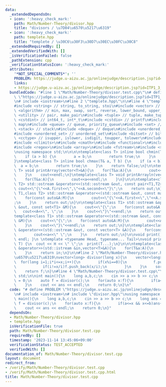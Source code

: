```yaml
---
data:
  _extendedDependsOn:
  - icon: ':heavy_check_mark:'
    path: Math/Number-Theory/divisor.hpp
    title: "divisors / \u7D04\u6570\u5217\u6319"
  - icon: ':heavy_check_mark:'
    path: templete.hpp
    title: "templete / \u30C6\u30F3\u30D7\u30EC\u30FC\u30C8"
  _extendedRequiredBy: []
  _extendedVerifiedWith: []
  _isVerificationFailed: false
  _pathExtension: cpp
  _verificationStatusIcon: ':heavy_check_mark:'
  attributes:
    '*NOT_SPECIAL_COMMENTS*': ''
    PROBLEM: https://judge.u-aizu.ac.jp/onlinejudge/description.jsp?id=ITP1_3_D&lang=ja
    links:
    - https://judge.u-aizu.ac.jp/onlinejudge/description.jsp?id=ITP1_3_D&lang=ja
  bundledCode: "#line 1 \"Math/Number-Theory/divisor.test.cpp\"\n# define PROBLEM\
    \ \"https://judge.u-aizu.ac.jp/onlinejudge/description.jsp?id=ITP1_3_D&lang=ja\"\
    \n# include <iostream>\n#line 2 \"templete.hpp\"\n\n#line 4 \"templete.hpp\"\n\
    #include <string> // string, to_string, stoi\n#include <vector> // vector\n#include\
    \ <algorithm> // min, max, swap, sort, reverse, lower_bound, upper_bound\n#include\
    \ <utility> // pair, make_pair\n#include <tuple> // tuple, make_tuple\n#include\
    \ <cstdint> // int64_t, int*_t\n#include <cstdio> // printf\n#include <map> //\
    \ map\n#include <queue> // queue, priority_queue\n#include <set> // set\n#include\
    \ <stack> // stack\n#include <deque> // deque\n#include <unordered_map> // unordered_map\n\
    #include <unordered_set> // unordered_set\n#include <bitset> // bitset\n#include\
    \ <cctype> // isupper, islower, isdigit, toupper, tolower\n#include <iomanip>\n\
    #include <climits>\n#include <cmath>\n#include <functional>\n#include <numeric>\n\
    #include <regex>\n#include <array>\n#include <fstream>\n#include <sstream>\n\n\
    \nusing namespace std;\n\n\n\ntemplate<class T> inline bool chmin(T& a, T b) {\n\
    \    if (a > b) {\n        a = b;\n        return true;\n    }\n    return false;\n\
    }\ntemplate<class T> inline bool chmax(T& a, T b) {\n    if (a < b) {\n      \
    \  a = b;\n        return true;\n    }\n    return false;\n}\n\ntemplate<class\
    \ T> void printArray(vector<T>&A){\n    for(T&a:A){\n        cout<<a<<\" \";\n\
    \    }\n    cout<<endl;\n}\ntemplate<class T> void printArrayln(vector<T>&A){\n\
    \    for(T&a:A){\n        cout<<a<<endl;\n    }\n}\n\n\ntemplate<class T1,class\
    \ T2> std::ostream &operator<<(std::ostream &out, const pair<T1,T2> &A){\n   \
    \ cout<<\"{\"<<A.first<<\",\"<<A.second<<\"}\";\n    return out;\n}\n\ntemplate<class\
    \ T1,class T2> std::ostream &operator<<(std::ostream &out, const map<T1,T2> &M){\n\
    \    for(const auto&A:M){\n        cout<<\"{\"<<A.first<<\",\"<<A.second<<\"}\"\
    ;\n    }\n    return out;\n}\n\ntemplate<class T1> std::ostream &operator<<(std::ostream\
    \ &out, const set<T1> &M){\n    cout<<\"{\";\n    for(const auto&A:M){\n     \
    \   cout<<A<<\", \";\n    }\n    cout<<\"}\"<<endl;\n    return out;\n}\n\n\n\
    template<class T1> std::ostream &operator<<(std::ostream &out, const multiset<T1>\
    \ &M){\n    cout<<\"{\";\n    for(const auto&A:M){\n        cout<<A<<\", \";\n\
    \    }\n    cout<<\"}\"<<endl;\n    return out;\n}\n\ntemplate<class T> std::ostream\
    \ &operator<<(std::ostream &out, const vector<T> &A){\n    for(const T &a:A){\n\
    \        cout<<a<<\" \";\n    }\n    return out;\n}\n\nvoid print() { cout <<\
    \ endl; }\n \ntemplate <typename Head, typename... Tail>\nvoid print(Head H, Tail...\
    \ T) {\n  cout << H << \" \";\n  print(T...);\n}\n\n\ntemplate<class T> std::istream\
    \ &operator>>(std::istream &in,vector<T>&A){\n    for(T&a:A){\n        std::cin>>a;\n\
    \    }\n    return in;\n}\n\n#line 2 \"Math/Number-Theory/divisor.hpp\"\n\n//\u7D04\
    \u6570\u5217\u6319\nvector<long> divisor(long x){\n    vector<long> f(0);\n  \
    \  for(long i=1;i*i<=x;i++){\n        if(x%i==0){\n            f.push_back(i);\n\
    \            if(i!=x/i)f.push_back(x/i);\n        }\n    }\n    sort(f.begin(),f.end());\n\
    \    return f;\n}\n#line 4 \"Math/Number-Theory/divisor.test.cpp\"\nusing namespace\
    \ std;\n\nint main(){\n    long a,b,c;\n    cin >> a >> b >> c;\n    long ans\
    \ = 0;\n    auto f = divisor(c);\n    for(auto x:f){\n        if(a<=x && x<=b)ans++;\n\
    \    }\n    cout << ans << endl;\n    return 0;\n}\n"
  code: "# define PROBLEM \"https://judge.u-aizu.ac.jp/onlinejudge/description.jsp?id=ITP1_3_D&lang=ja\"\
    \n# include <iostream>\n# include \"divisor.hpp\"\nusing namespace std;\n\nint\
    \ main(){\n    long a,b,c;\n    cin >> a >> b >> c;\n    long ans = 0;\n    auto\
    \ f = divisor(c);\n    for(auto x:f){\n        if(a<=x && x<=b)ans++;\n    }\n\
    \    cout << ans << endl;\n    return 0;\n}"
  dependsOn:
  - Math/Number-Theory/divisor.hpp
  - templete.hpp
  isVerificationFile: true
  path: Math/Number-Theory/divisor.test.cpp
  requiredBy: []
  timestamp: '2023-11-14 13:45:06+09:00'
  verificationStatus: TEST_ACCEPTED
  verifiedWith: []
documentation_of: Math/Number-Theory/divisor.test.cpp
layout: document
redirect_from:
- /verify/Math/Number-Theory/divisor.test.cpp
- /verify/Math/Number-Theory/divisor.test.cpp.html
title: Math/Number-Theory/divisor.test.cpp
---
```

